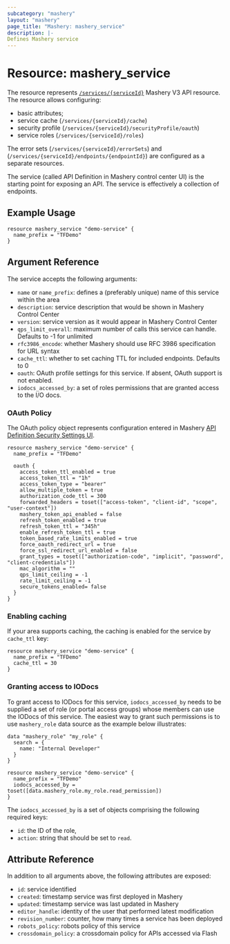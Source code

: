 ```yaml
---
subcategory: "mashery"
layout: "mashery"
page_title: "Mashery: mashery_service"
description: |-
Defines Mashery service
---
```


# Resource: mashery_service

The resource represents [`/services/{serviceId}`](https://developer.mashery.com/docs/read/mashery_api/30/resources/services)
Mashery V3 API resource. The resource allows configuring:
- basic attributes;
- service cache (`/services/{serviceId}/cache`)
- security profile (`/services/{serviceId}/securityProfile/oauth`)
- service roles (`/services/{serviceId}/roles`)

The error sets (`/services/{serviceId}/errorSets`) and (`/services/{serviceId}/endpoints/{endpointId}`)
are configured as a separate resources.

The service (called API Definition in Mashery control center UI) is the starting point for exposing
an API. The service is effectively a collection of endpoints. 

## Example Usage

```hcl
resource mashery_service "demo-service" {
  name_prefix = "TFDemo"
}
```

## Argument Reference
The service accepts the following arguments:
- `name` or `name_prefix`: defines a (preferably unique) name of this service within the area
- `description`: service description that would be shown in Mashery Control Center
- `version`: service version as it would appear in Mashery Control Center  
- `qps_limit_overall`: maximum number of calls this service can handle. Defaults to -1 for unlimited
- `rfc3986_encode`: whether Mashery should use RFC 3986 specification for URL syntax
- `cache_ttl`: whether to set caching TTL for included endpoints. Defaults to 0
- `oauth`: OAuth profile settings for this service. If absent, OAuth support is not enabled.
- `iodocs_accessed_by`: a set of roles permissions that are granted access to the I/O docs.

### OAuth Policy
The OAuth policy object represents configuration entered in Mashery [API Definition Security
Settings UI](http://docs.mashery.com/design/GUID-2D1DEABD-0630-41BA-807C-FD139B80482B.html).

```hcl
resource mashery_service "demo-service" {
  name_prefix = "TFDemo"

  oauth {
    access_token_ttl_enabled = true
    access_token_ttl = "1h"
    access_token_type = "bearer"
    allow_multiple_token = true
    authorization_code_ttl = 300
    forwarded_headers = toset(["access-token", "client-id", "scope", "user-context"])
    mashery_token_api_enabled = false
    refresh_token_enabled = true
    refresh_token_ttl = "345h"
    enable_refresh_token_ttl = true
    token_based_rate_limits_enabled = true
    force_oauth_redirect_url = true
    force_ssl_redirect_url_enabled = false
    grant_types = toset(["authorization-code", "implicit", "password", "client-credentials"])
    mac_algorithm = ""
    qps_limit_ceiling = -1
    rate_limit_ceiling = -1
    secure_tokens_enabled= false
  }
}
```

### Enabling caching
If your area supports caching, the caching is enabled for the service by `cache_ttl` key:
```hcl
resource mashery_service "demo-service" {
  name_prefix = "TFDemo"
  cache_ttl = 30
}
```

### Granting access to IODocs

To grant access to IODocs for this service, `iodocs_accessed_by` needs to be supplied a set of 
role (or portal access groups) whose members can use the IODocs of this service. The easiest way
to grant such permissions is to use `mashery_role` data source as the example below
illustrates:

```hcl
data "mashery_role" "my_role" {
  search = {
    name: "Internal Developer"
  }
}

resource mashery_service "demo-service" {
  name_prefix = "TFDemo"
  iodocs_accessed_by = toset([data.mashery_role.my_role.read_permission])
}
```

The `iodocs_accessed_by` is a set of objects comprising the following required keys:
- `id`: the ID of the role,
- `action`: string that should be set to `read`.


## Attribute Reference

In addition to all arguments above, the following attributes are exposed:

* `id`: service identified
* `created`: timestamp service was first deployed in Mashery
* `updated`: timestamp service was last updated in Mashery
* `editor_handle`: identity of the user that performed latest modification
* `revision_number`: counter, how many times a service has been deployed
* `robots_policy`: robots policy of this service
* `crossdomain_policy`: a crossdomain policy for APIs accessed via Flash